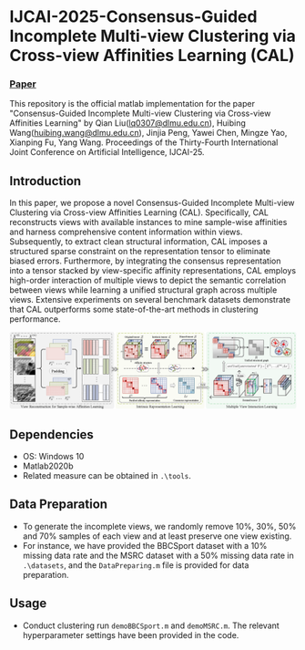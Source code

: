 # IJCAI-2025-Consensus-Guided Incomplete Multi-view Clustering via Cross-view Affinities Learning (CAL)

### [Paper]()
This repository is the official matlab implementation for the paper "Consensus-Guided Incomplete Multi-view Clustering via Cross-view Affinities Learning" by Qian Liu(lq0307@dlmu.edu.cn), Huibing Wang(huibing.wang@dlmu.edu.cn), Jinjia Peng, Yawei Chen, Mingze Yao, Xianping Fu, Yang Wang. Proceedings of
the Thirty-Fourth International Joint Conference on Artificial Intelligence, IJCAI-25.

## Introduction
In this paper, we propose a novel Consensus-Guided Incomplete Multi-view Clustering via Cross-view Affinities Learning (CAL). Specifically, CAL reconstructs views with available instances to mine sample-wise affinities and harness comprehensive content information within views. Subsequently, to extract clean structural information, CAL imposes a structured sparse constraint on the representation tensor to eliminate biased errors. Furthermore, by integrating the consensus representation into a tensor stacked by view-specific affinity representations, CAL employs high-order interaction of multiple views to depict the semantic correlation between views while learning a unified structural graph across multiple views. Extensive experiments on several benchmark datasets demonstrate that CAL outperforms some state-of-the-art methods in clustering performance.

![flowchart](doc/flowchart.png)

## Dependencies
* OS: Windows 10
* Matlab2020b
* Related measure can be obtained in `.\tools`.

## Data Preparation
+ To generate the incomplete views, we randomly remove 10\%, 30\%, 50\% and 70% samples of each view and at least preserve one view existing.
+ For instance, we have provided the BBCSport dataset with a 10% missing data rate and the MSRC dataset with a 50% missing data rate in `.\datasets`, and the `DataPreparing.m` file is provided for data preparation.

## Usage
+ Conduct clustering
  run `demoBBCSport.m` and `demoMSRC.m`. The relevant hyperparameter settings have been provided in the code.

